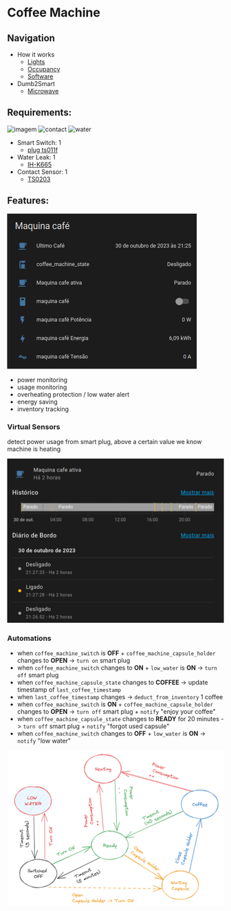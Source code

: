 # Coffee Machine

## Navigation

- How it works
  - [Lights](../how/lights.md)
  - [Occupancy](../how/occupancy.md)
  - [Software](../how/software.md)
- Dumb2Smart
  - [Microwave](./microwave.md)

## Requirements:

![imagem](https://www.zigbee2mqtt.io/images/devices/TS011F_plug_1.jpg)
![contact](https://www.zigbee2mqtt.io/images/devices/TS0203.jpg)
![water](https://www.zigbee2mqtt.io/images/devices/IH-K665.jpg)

- Smart Switch: 1
  - [plug ts011f](https://www.zigbee2mqtt.io/devices/TS011F_plug_1.html#tuya-ts011f_plug_1)
- Water Leak: 1
  - [IH-K665](https://www.zigbee2mqtt.io/devices/IH-K665.html#aubess-ih-k665)
- Contact Sensor: 1
  - [TS0203](https://www.zigbee2mqtt.io/devices/TS0203.html#tuya-ts0203)
  
## Features:

![img_1.png](img_1.png)

- power monitoring
- usage monitoring
- overheating protection / low water alert
- energy saving
- inventory tracking


### Virtual Sensors

detect power usage from smart plug, above a certain value we know machine is heating

![img_2.png](img_2.png)

### Automations

- when `coffee_machine_switch` is **OFF** + `coffee_machine_capsule_holder` changes to **OPEN** -> `turn on` smart plug
- when `coffee_machine_switch` changes to **ON** + `low_water` is **ON** -> `turn off` smart plug
- when `coffee_machine_capsule_state` changes to **COFFEE** -> update timestamp of `last_coffee_timestamp` 
- when `last_coffee_timestamp` changes -> `deduct_from_inventory` 1 coffee
- when `coffee_machine_switch` is **ON** + `coffee_machine_capsule_holder` changes to **OPEN** -> `turn off` smart plug + `notify` "enjoy your coffee"
- when `coffee_machine_capsule_state` changes to **READY** for 20 minutes -> `turn off` smart plug + `notify` "forgot used capsule"
- when `coffee_machine_switch` changes to **OFF** + `low_water` is **ON** -> `notify` "low water"

![img_6.png](img_6.png)


